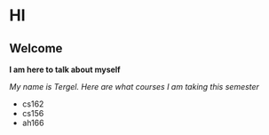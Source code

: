 # HI

## Welcome

**I am here to talk about myself**

*My name is Tergel. Here are what courses I am taking this semester*


- cs162
- cs156
- ah166


